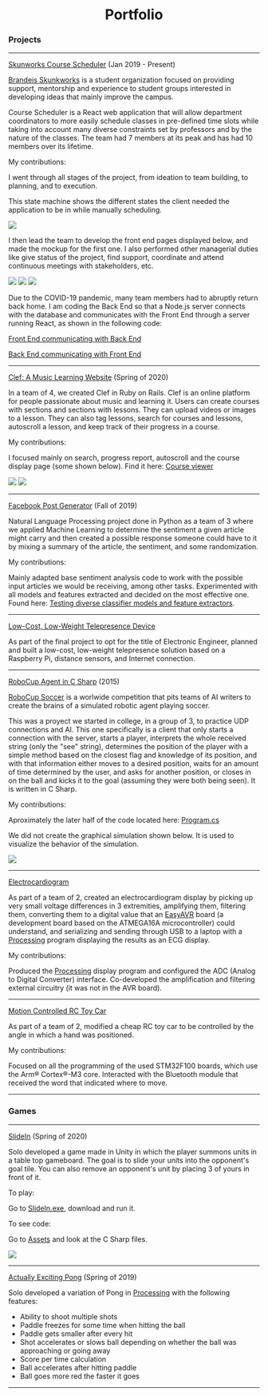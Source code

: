 <div align="center"> <h1> Portfolio </h1> </div>

### Projects

---

[Skunworks Course Scheduler](https://github.com/brandeis-skunkworks/course-scheduling/tree/master/Vagrant) (Jan 2019 - Present)

[Brandeis Skunkworks](https://brandeisskunkworks.herokuapp.com) is a student organization focused on providing support, mentorship and experience to student groups interested in developing ideas that mainly improve the campus.

Course Scheduler is a React web application that will allow department coordinators to more easily schedule classes in pre-defined time slots while taking into account many diverse constraints set by professors and by the nature of the classes. The team had 7 members at its peak and has had 10 members over its lifetime.

My contributions:

I went through all stages of the project, from ideation to team building, to planning, and to execution.

This state machine shows the different states the client needed the application to be in while manually scheduling.

<img src="images/scheduler-state-machine.jpg?raw=true"/>

I then lead the team to develop the front end pages displayed below, and made the mockup for the first one. I also performed other managerial duties like give status of the project, find support, coordinate and attend continuous meetings with stakeholders, etc.

<img src="images/schedulerA.png?raw=true"/>

<img src="images/schedulerB.png?raw=true"/>

<img src="images/scheduler-home.png?raw=true"/>

Due to the COVID-19 pandemic, many team members had to abruptly return back home. I am coding the Back End so that a Node.js server connects with the database and communicates with the Front End through a server running React, as shown in the following code:

[Front End communicating with Back End](https://github.com/brandeis-skunkworks/course-scheduling/blob/manual-scheduling-front-end/scheduling-app/src/App.js)

[Back End communicating with Front End](https://github.com/brandeis-skunkworks/course-scheduling/blob/manual-scheduling-front-end/api/app.js)

---

[Clef: A Music Learning Website](https://github.com/jufer002/clef) (Spring of 2020)

In a  team of 4, we created Clef in Ruby on Rails. Clef is an online platform for people passionate about music and learning it. Users can create courses with sections and sections with lessons. They can upload videos or images to a lesson. They can also tag lessons, search for courses and lessons, autoscroll a lesson, and keep track of their progress in a course.

My contributions:

I focused mainly on search, progress report, autoscroll and the course display page (some shown below). Find it here: [Course viewer](https://github.com/jufer002/clef/blob/master/app/views/courses/_course_viewer.html.erb)

<img src="images/clef.png?raw=true"/>

<img src="images/user-page.png?raw=true"/>

---

[Facebook Post Generator](https://github.com/fernandoaestrella/nlp-final-project) (Fall of 2019)

Natural Language Processing project done in Python as a team of 3 where we applied Machine Learning to determine the sentiment a given article might carry and then created a possible response someone could have to it by mixing a summary of the article, the sentiment, and some randomization.

My contributions:

Mainly adapted base sentiment analysis code to work with the possible input articles we would be receiving, among other tasks. Experimented with all models and features extracted and decided on the most effective one. Found here: [Testing diverse classifier models and feature extractors](https://github.com/fernandoaestrella/nlp-final-project/blob/master/all_together_e.py).

---

[Low-Cost, Low-Weight Telepresence Device](https://github.com/fernandoaestrella/Low-Cost-Low-Weight-Telepresence-Device)

As part of the final project to opt for the title of Electronic Engineer, planned and built a low-cost, low-weight telepresence solution based on a Raspberry Pi, distance sensors, and Internet connection. 

---

[RoboCup Agent in C Sharp](https://github.com/fernandoaestrella/RoboCup-Agent-in-CSharp) (2015)

[RoboCup Soccer](https://www.robocup.org/leagues/24) is a worlwide competition that pits teams of AI writers to create the brains of a simulated robotic agent playing soccer.

This was a proyect we started in college, in a group of 3, to practice UDP connections and AI. This one specifically is a client that only starts a connection with the server, starts a player, interprets the whole received string (only the "see" string), determines the position of the player with a simple method based on the closest flag and knowledge of its position, and with that information either moves to a desired position, waits for an amount of time determined by the user, and asks for another position, or closes in on the ball and kicks it to the goal (assuming they were both being seen). It is written in C Sharp.

My contributions:

Aproximately the later half of the code located here: [Program.cs](https://github.com/fernandoaestrella/RoboCup-Agent-in-CSharp/blob/master/RoboCup%20Agent/RoboCup%20Agent/Program.cs)

We did not create the graphical simulation shown below. It is used to visualize the behavior of the simulation.

<img src="images/robocup.jpg?raw=true"/>

---

[Electrocardiogram](https://github.com/fernandoaestrella/Electrocardiogram)

As part of a team of 2, created an electrocardiogram display by picking up very small voltage differences in 3 extremities, amplifying them, filtering them, converting them to a digital value that an [EasyAVR](https://www.mikroe.com/easyavr) board (a development board based on the ATMEGA16A microcontroller) could understand, and serializing and sending through USB to a laptop with a [Processing](https://processing.org/) program displaying the results as an ECG display.

My contributions:

Produced the [Processing](https://processing.org/) display program and configured the ADC (Analog to Digital Converter) interface. Co-developed the amplification and filtering external circuitry (it was not in the AVR board).

---

[Motion Controlled RC Toy Car](https://github.com/fernandoaestrella/Motion-Controlled-RC-Car)

As part of a team of 2, modified a cheap RC toy car to be controlled by the angle in which a hand was positioned.

My contributions:

Focused on all the programming of the used STM32F100 boards, which use the Arm® Cortex®-M3 core. Interacted with the Bluetooth module that received the word that indicated where to move.

---

### Games

---

[SlideIn](https://github.com/fernandoaestrella/SlideIn) (Spring of 2020)

Solo developed a game made in Unity in which the player summons units in a table top gameboard. The goal is to slide your units into the opponent's goal tile. You can also remove an opponent's unit by placing 3 of yours in front of it.

To play:

Go to [SlideIn.exe](https://github.com/fernandoaestrella/SlideIn/blob/master/SlideIn.exe), download and run it.

To see code:

Go to [Assets](https://github.com/fernandoaestrella/SlideIn/tree/master/Assets) and look at the C Sharp files.

<img src="images/slide-in-image.png?raw=true"/>

---
[Actually Exciting Pong](https://github.com/fernandoaestrella/Actually-Exciting-Pong) (Spring of 2019)

Solo developed a variation of Pong in [Processing](https://processing.org/) with the following features:
- Ability to shoot multiple shots
- Paddle freezes for some time when hitting the ball
- Paddle gets smaller after every hit
- Shot accelerates or slows ball depending on whether the ball was approaching or going away
- Score per time calculation
- Ball accelerates after hitting paddle
- Ball goes more red the faster it goes

---

